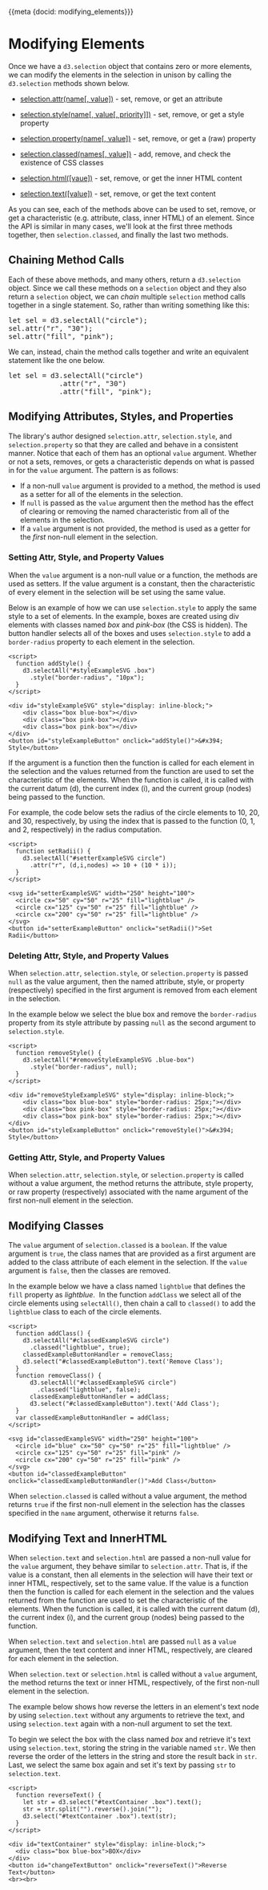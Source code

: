 {{meta {docid: modifying_elements}}}

<style>
    button{
        display: inline;
        vertical-align: middle;
    }
    svg {
        display: inline-block;
        vertical-align: middle;
    }
    .lightblue {
        fill: lightblue;
    }
    .pink {
        fill: pink;
    }
    #pink {
        fill: pink;
    }
    .box {
        display: inline-block;
        vertical-align: middle;
        width: 50px;
        height: 50px;
        text-align: center;
        line-height: 50px;
        margin: 15px;
        border: 0;
        padding: 0;
    }
    .circle {
        border-radius: 25px;
    }
    .blue-box {
        background-color: lightblue;
    }
    .pink-box {
        background-color: pink;
    }
</style>
<script src="https://d3js.org/d3.v4.min.js"></script>

# Modifying Elements

Once we have a `d3.selection` object that contains zero or more elements, we can modify the elements in the selection in unison by calling the `d3.selection` methods shown below.

+ [selection.attr(name[, value])](https://github.com/d3/d3-selection/blob/master/README.md#selection_attr) - set, remove, or get an attribute
+ [selection.style(name[, value[, priority]])](https://github.com/d3/d3-selection/blob/master/README.md#selection_style) - set, remove, or get a style property
+ [selection.property(name[, value])](https://github.com/d3/d3-selection/blob/master/README.md#selection_property) - set, remove, or get a (raw) property

+ [selection.classed(names[, value])](https://github.com/d3/d3-selection/blob/master/README.md#selection_classed) -  add, remove, and check the existence of CSS classes

+ [selection.html([vaue])](https://github.com/d3/d3-selection/blob/master/README.md#selection_html) - set, remove, or get the inner HTML content
+ [selection.text([value])](https://github.com/d3/d3-selection/blob/master/README.md#selection_text) - set, remove, or get the text content

As you can see, each of the methods above can be used to set, remove, or get a characteristic (e.g. attribute, class, inner HTML) of an element. Since the API is similar in many cases, we'll look at the first three methods together, then `selection.classed`, and finally the last two methods.

## Chaining Method Calls

Each of these above methods, and many others, return a `d3.selection` object.  Since we call these methods on a `selection` object and they also return a `selection` object, we can *chain* multiple `selection` method calls together in a single statement.  So, rather than writing something like this:

<pre>
let sel = d3.selectAll("circle");
sel.attr("r", "30");
sel.attr("fill", "pink");
</pre>

We can, instead, chain the method calls together and write an equivalent statement like the one below.

<pre>
let sel = d3.selectAll("circle")
            .attr("r", "30")
            .attr("fill", "pink");
</pre>

## Modifying Attributes, Styles, and Properties

The library's author designed `selection.attr`, `selection.style`, and `selection.property` so that they are called and behave in a consistent manner.  Notice that each of them has an optional `value` argument.  Whether or not a sets, removes, or gets a characteristic depends on what is passed in for the `value` argument.  The pattern is as follows:

+ If a non-null `value` argument is provided to a method, the method is used as a setter for all of the elements in the selection.
+ If `null` is passed as the `value` argument then the method has the effect of clearing or removing the named characteristic from all of the elements in the selection.
+ If a `value` argument is not provided, the method is used as a getter for the *first* non-null element in the selection.

### Setting Attr, Style, and Property Values

When the `value` argument is a non-null value or a function, the methods are used as setters.  If the value argument is a constant, then the characteristic of every element in the selection will be set using the same value.

Below is an example of how we can use `selection.style` to apply the same style to a set of elements.  In the example, boxes are created using div elements with classes named *box* and *pink-box* (the CSS is hidden).  The button handler selects all of the boxes and uses `selection.style` to add a `border-radius` property to each element in the selection.

```
<script>
  function addStyle() {
    d3.selectAll("#styleExampleSVG .box")
      .style("border-radius", "10px");
  }
</script>

<div id="styleExampleSVG" style="display: inline-block;">
    <div class="box blue-box"></div>
    <div class="box pink-box"></div>
    <div class="box pink-box"></div>
</div>
<button id="styleExampleButton" onclick="addStyle()">&#x394; Style</button>
```

If the argument is a function then the function is called for each element in the selection and the values returned from the function are used to set the characteristic of the elements.  When the function is called, it is called with the current datum (d), the current index (i), and the current group (nodes) being passed to the function.

For example, the code below sets the radius of the circle elements to 10, 20, and 30, respectively, by using the index that is passed to the function (0, 1, and 2, respectively) in the radius computation.

```
<script>
  function setRadii() {
    d3.selectAll("#setterExampleSVG circle")
      .attr("r", (d,i,nodes) => 10 + (10 * i));
  }
</script>

<svg id="setterExampleSVG" width="250" height="100">
  <circle cx="50" cy="50" r="25" fill="lightblue" />
  <circle cx="125" cy="50" r="25" fill="lightblue" />
  <circle cx="200" cy="50" r="25" fill="lightblue" />
</svg>
<button id="setterExampleButton" onclick="setRadii()">Set Radii</button>
```

### Deleting Attr, Style, and Property Values

When `selection.attr`, `selection.style`, or `selection.property` is passed `null` as the value argument, then the named attribute, style, or property (respectively) specified in the first argument is removed from each element in the selection.

In the example below we select the blue box and remove the `border-radius` property from its style attribute by passing `null` as the second argument to `selection.style`.

```
<script>
  function removeStyle() {
    d3.selectAll("#removeStyleExampleSVG .blue-box")
      .style("border-radius", null);
  }
</script>

<div id="removeStyleExampleSVG" style="display: inline-block;">
    <div class="box blue-box" style="border-radius: 25px;"></div>
    <div class="box pink-box" style="border-radius: 25px;"></div>
    <div class="box pink-box" style="border-radius: 25px;"></div>
</div>
<button id="styleExampleButton" onclick="removeStyle()">&#x394; Style</button>
```

### Getting Attr, Style, and Property Values

When `selection.attr`, `selection.style`, or `selection.property` is called without a value argument, the method returns the attribute, style property, or raw property (respectively) associated with the name argument of the first non-null element in the selection.

## Modifying Classes

The `value` argument of `selection.classed` is a `boolean`.  If the value argument is `true`, the class names that are provided as a first argument are added to the class attribute of each element in the selection.   If the `value` argument is `false`, then the classes are removed.

In the example below we have a class named `lightblue` that defines the `fill` property as *lightblue*.  In the function `addClass` we select all of the circle elements using `selectAll()`, then chain a call to `classed()` to add the `lightblue` class to each of the circle elements.

```
<script>
  function addClass() {
    d3.selectAll("#classedExampleSVG circle")
      .classed("lightblue", true);
    classedExampleButtonHandler = removeClass;
    d3.select("#classedExampleButton").text('Remove Class');
  }
  function removeClass() {
      d3.selectAll("#classedExampleSVG circle")
        .classed("lightblue", false);
      classedExampleButtonHandler = addClass;
      d3.select("#classedExampleButton").text('Add Class');
  }
  var classedExampleButtonHandler = addClass;
</script>

<svg id="classedExampleSVG" width="250" height="100">
  <circle id="blue" cx="50" cy="50" r="25" fill="lightblue" />
  <circle cx="125" cy="50" r="25" fill="pink" />
  <circle cx="200" cy="50" r="25" fill="pink" />
</svg>
<button id="classedExampleButton" onclick="classedExampleButtonHandler()">Add Class</button>
```

When `selection.classed` is called without a value argument, the method returns `true` if the first non-null element in the selection has the classes specified in the `name` argument, otherwise it returns `false`.

## Modifying Text and InnerHTML

When `selection.text` and `selection.html` are passed a non-null value for the `value` argument, they behave similar to `selection.attr`.  That is, if the value is a constant, then all elements in the selection will have their text or inner HTML, respectively, set to the same value.  If the value is a function then the function is called for each element in the selection and the values returned from the function are used to set the characteristic of the elements.  When the function is called, it is called with the current datum (d), the current index (i), and the current group (nodes) being passed to the function.

When `selection.text` and `selection.html` are passed `null` as a `value` argument, then the text content and inner HTML, respectively, are cleared for each element in the selection.

When `selection.text` or `selection.html` is called without a `value` argument, the method returns the text or inner HTML, respectively, of the first non-null element in the selection.

The example below shows how reverse the letters in an element's text node by using `selection.text` without any arguments to retrieve the text, and using `selection.text` again with a non-null argument to set the text.

To begin we select the box with the class named *box* and retrieve it's text using `selection.text`, storing the string in the variable named `str`.  We then reverse the order of the letters in the string and store the result back in `str`.  Last, we select the same box again and set it's text by passing `str` to `selection.text`.

```
<script>
  function reverseText() {
    let str = d3.select("#textContainer .box").text();
    str = str.split("").reverse().join("");
    d3.select("#textContainer .box").text(str);
  }
</script>

<div id="textContainer" style="display: inline-block;">
  <div class="box blue-box">BOX</div>
</div>
<button id="changeTextButton" onclick="reverseText()">Reverse Text</button>
<br><br>
```